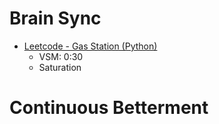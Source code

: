 # Brain Sync
- [Leetcode - Gas Station (Python)](https://www.youtube.com/watch?v=ZCSyxl7o-10)
  - VSM: 0:30
  - Saturation

# Continuous Betterment